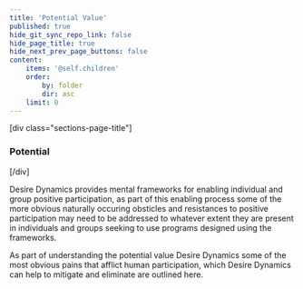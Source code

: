 ```yaml
---
title: 'Potential Value'
published: true
hide_git_sync_repo_link: false
hide_page_title: true
hide_next_prev_page_buttons: false
content:
    items: '@self.children'
    order:
        by: folder
        dir: asc
    limit: 0
---
```


[div class="sections-page-title"]
### Potential
[/div]

Desire Dynamics provides mental frameworks for enabling individual and group positive participation, as part of this enabling process some of the more obvious naturally occuring obsticles and resistances to positive participation may need to be addressed to whatever extent they are present in individuals and groups seeking to use programs designed using the frameworks.

As part of understanding the potential value Desire Dynamics some of the most obvious pains that afflict human participation, which Desire Dynamics can help to mitigate and eliminate are outlined here.
